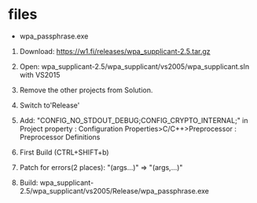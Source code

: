 # files

- wpa_passphrase.exe
 1. Download: https://w1.fi/releases/wpa_supplicant-2.5.tar.gz
 2. Open: wpa_supplicant-2.5/wpa_supplicant/vs2005/wpa_supplicant.sln with VS2015
 3. Remove the other projects from Solution.
 4. Switch to'Release'
 5. Add: "CONFIG_NO_STDOUT_DEBUG;CONFIG_CRYPTO_INTERNAL;" in
   Project property : Configuration Properties>C/C++>Preprocessor : Preprocessor Definitions
 
 6. First Build (CTRL+SHIFT+b)
 7. Patch for errors(2 places): "(args...)" => "(args,...)" 
 8. Build: wpa_supplicant-2.5/wpa_supplicant/vs2005/Release/wpa_passphrase.exe